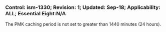 ### Control: ism-1330; Revision: 1; Updated: Sep-18; Applicability: ALL; Essential Eight:N/A
<p>The PMK caching period is not set to greater than 1440 minutes (24 hours).</p>